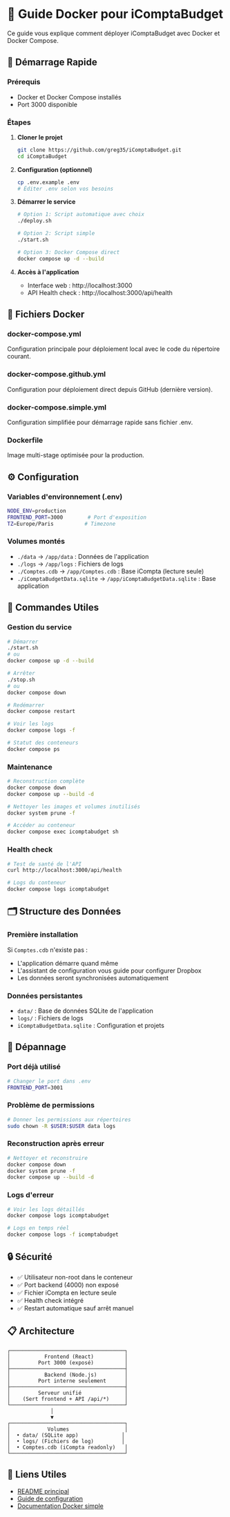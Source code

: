 # 🐳 Guide Docker pour iComptaBudget

Ce guide vous explique comment déployer iComptaBudget avec Docker et Docker Compose.

## 🚀 Démarrage Rapide

### Prérequis
- Docker et Docker Compose installés
- Port 3000 disponible

### Étapes
1. **Cloner le projet**
   ```bash
   git clone https://github.com/greg35/iComptaBudget.git
   cd iComptaBudget
   ```

2. **Configuration (optionnel)**
   ```bash
   cp .env.example .env
   # Éditer .env selon vos besoins
   ```

3. **Démarrer le service**
   ```bash
   # Option 1: Script automatique avec choix
   ./deploy.sh
   
   # Option 2: Script simple
   ./start.sh
   
   # Option 3: Docker Compose direct
   docker compose up -d --build
   ```

4. **Accès à l'application**
   - Interface web : http://localhost:3000
   - API Health check : http://localhost:3000/api/health

## 📁 Fichiers Docker

### docker-compose.yml
Configuration principale pour déploiement local avec le code du répertoire courant.

### docker-compose.github.yml  
Configuration pour déploiement direct depuis GitHub (dernière version).

### docker-compose.simple.yml
Configuration simplifiée pour démarrage rapide sans fichier .env.

### Dockerfile
Image multi-stage optimisée pour la production.

## ⚙️ Configuration

### Variables d'environnement (.env)
```bash
NODE_ENV=production
FRONTEND_PORT=3000        # Port d'exposition
TZ=Europe/Paris          # Timezone
```

### Volumes montés
- `./data` → `/app/data` : Données de l'application
- `./logs` → `/app/logs` : Fichiers de logs  
- `./Comptes.cdb` → `/app/Comptes.cdb` : Base iCompta (lecture seule)
- `./iComptaBudgetData.sqlite` → `/app/iComptaBudgetData.sqlite` : Base application

## 🔧 Commandes Utiles

### Gestion du service
```bash
# Démarrer
./start.sh
# ou
docker compose up -d --build

# Arrêter  
./stop.sh
# ou
docker compose down

# Redémarrer
docker compose restart

# Voir les logs
docker compose logs -f

# Statut des conteneurs
docker compose ps
```

### Maintenance
```bash
# Reconstruction complète
docker compose down
docker compose up --build -d

# Nettoyer les images et volumes inutilisés
docker system prune -f

# Accéder au conteneur
docker compose exec icomptabudget sh
```

### Health check
```bash
# Test de santé de l'API
curl http://localhost:3000/api/health

# Logs du conteneur
docker compose logs icomptabudget
```

## 🗂️ Structure des Données

### Première installation
Si `Comptes.cdb` n'existe pas :
- L'application démarre quand même
- L'assistant de configuration vous guide pour configurer Dropbox
- Les données seront synchronisées automatiquement

### Données persistantes
- `data/` : Base de données SQLite de l'application
- `logs/` : Fichiers de logs
- `iComptaBudgetData.sqlite` : Configuration et projets

## 🐛 Dépannage

### Port déjà utilisé
```bash
# Changer le port dans .env
FRONTEND_PORT=3001
```

### Problème de permissions
```bash
# Donner les permissions aux répertoires
sudo chown -R $USER:$USER data logs
```

### Reconstruction après erreur
```bash
# Nettoyer et reconstruire
docker compose down
docker system prune -f
docker compose up --build -d
```

### Logs d'erreur
```bash
# Voir les logs détaillés
docker compose logs icomptabudget

# Logs en temps réel
docker compose logs -f icomptabudget
```

## 🔒 Sécurité

- ✅ Utilisateur non-root dans le conteneur
- ✅ Port backend (4000) non exposé
- ✅ Fichier iCompta en lecture seule
- ✅ Health check intégré
- ✅ Restart automatique sauf arrêt manuel

## 📋 Architecture

```
┌─────────────────────────────────────┐
│           Frontend (React)          │
│         Port 3000 (exposé)          │
├─────────────────────────────────────┤
│           Backend (Node.js)         │
│         Port interne seulement      │
├─────────────────────────────────────┤
│         Serveur unifié              │
│    (Sert frontend + API /api/*)     │
└─────────────────────────────────────┘
              │
              ▼
┌─────────────────────────────────────┐
│            Volumes                  │
│  • data/ (SQLite app)              │
│  • logs/ (Fichiers de log)         │
│  • Comptes.cdb (iCompta readonly)   │
└─────────────────────────────────────┘
```

## 📖 Liens Utiles

- [README principal](README.md)
- [Guide de configuration](CONFIGURATION.md)
- [Documentation Docker simple](DOCKER-SIMPLE.md)